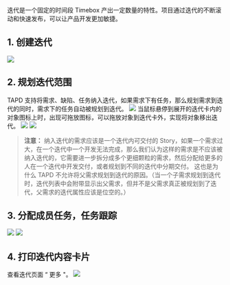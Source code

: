 迭代是一个固定的时间段 Timebox 产出一定数量的特性。项目通过迭代的不断滚动和快速发布，可以让产品开发更加敏捷。

## 1. 创建迭代
![](//mc.qcloudimg.com/static/img/1ea8bfba965fb53bc4c993c961d5b9e3/image.jpg)

## 2. 规划迭代范围
TAPD 支持将需求、缺陷、任务纳入迭代，如果需求下有任务，那么规划需求到迭代的同时，需求下的任务自动被规划到迭代。
![](//mc.qcloudimg.com/static/img/0ff68ea852676e963f5f6ebe40f6eb0c/image.jpg)
当鼠标悬停到展开的迭代卡内的对象图标上时，出现可拖放图标，可以拖放对象到迭代卡外，实现将对象移出迭代。
![](//mc.qcloudimg.com/static/img/019f0e9ffbbc5b4853023d955f8ce706/image.jpg)
![](//mc.qcloudimg.com/static/img/0b6d41b23ad5b6b2c1edc6322681d069/image.jpg)
>**注意：**
>纳入迭代的需求应该是一个迭代内可交付的 Story，如果一个需求过大，在一个迭代中一个开发无法完成，那么我们认为这样的需求是不应该被纳入迭代的，它需要进一步拆分成多个更细颗粒的需求，然后分配给更多的人在一个迭代中开发交付，或者规划到不同的迭代中分期交付。
>这也是为什么 TAPD 不允许将父需求规划到迭代的原因。（当一个子需求规划到迭代时，迭代列表中会附带显示出父需求，但并不是父需求真正被规划到了迭代，父需求的迭代属性应该是位空的。）

## 3. 分配成员任务，任务跟踪
![](//mc.qcloudimg.com/static/img/a8009d1eb4778305aad9198d7f7bb0bf/image.jpg)
![](//mc.qcloudimg.com/static/img/e6ab605ada65de91086714087545907f/image.jpg)

## 4. 打印迭代内容卡片
查看迭代页面 “ 更多 "。
![](//mc.qcloudimg.com/static/img/0d2791b12e4f08995dac4c8c9d5ba2de/image.jpg)
